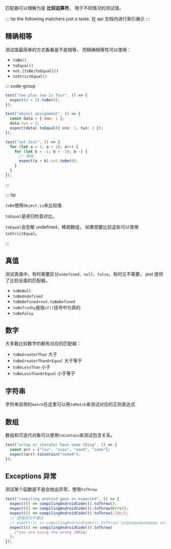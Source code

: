 匹配器可以理解为是 **比较运算符**， 用于不同情况的测试值。

::: tip
the following matchers just a taste. 在 api 文档内进行索引展示
:::

## 精确相等

测试值最简单的方式看看是不是相等， 而精确相等性可以使用：

- `toBe()`
- `toEqual()`
- `not.[toBe/toEqual]()`
- `toStrictEqual()`

::: code-group

```js [toBe.js]
test("two plus two is four", () => {
  expect(2 + 2).toBe(4);
});
```

```js [toEqual.js]
test("object assignment", () => {
  const data = { one: 1 };
  data.two = 2;
  expect(data).toEqual({ one: 1, two: 2 });
});
```

```js [not.js]
test("not test", () => {
  for (let a = 1; a < 10; a++) {
    for (let b = -1; b > -10; b--) {
      // 报错
      expect(a + b).not.toBe(0);
    }
  }
});
```

:::

::: tip

`toBe`使用`Object.is`来比较值.

`toEqual`是递归检查对比。

`toEqual`会忽略 undefined、稀疏数组， 如果想要比较这些可以使用`toStrictEqual`。

:::

## 真值

测试真值中，有时需要区分`undefined`、`null`、`false`，有时又不需要， jest 提供了比较全面的匹配器。

- `toBeNull`
- `toBeUndefined`
- `toBeDefined`=`not.toBeDefined`
- `toBeTruthy`是指`if()`括号中为真的
- `toBeFalsy`

## 数字

大多数比较数字的都有对应的匹配器：

- `toBeGreaterThan` 大于
- `toBeGreaterThanOrEqual` 大于等于
- `toBeLessThan` 小于
- `toBeLessThanOrEqual` 小于等于

## 字符串

字符串自带的`match`在这里可以用`toMatch`来测试对应的正则表达式

## 数组

数组和可迭代对象可以使用`toContain`来测试包含关系。

```js
test("array or iterator have some thing", () => {
  const arr = ["liu", "xiao", "need", "some"];
  expect(arr).toContain("neded");
});
```

## Exceptions 异常

测试某个函数是不是会抛出异常，使用`toThrow`

```js
test("compiling android goes as expected", () => {
  expect(() => compilingAndroidCode()).toThrow();
  expect(() => compilingAndroidCode()).toThrow(Error);
  expect(() => compilingAndroidCode()).toThrow(/JDK/);
  // 报错测试不通过
  // expect(() => compilingAndroidCode()).toThrow('yoqweqweqwewqequ are using the wronwg JDK');
  expect(() => compilingAndroidCode()).toThrow(
    /^you are using the wrong JDKk$/
  );
});
```